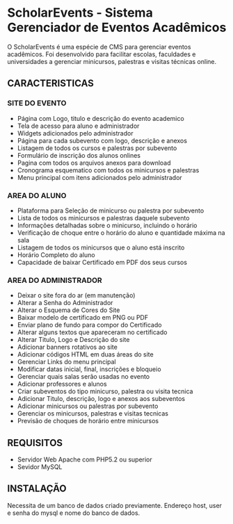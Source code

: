 # ScholarEvents - Sistema Gerenciador de Eventos Acadêmicos

O ScholarEvents é uma espécie de CMS para gerenciar eventos acadêmicos. Foi desenvolvido para facilitar escolas, faculdades e universidades a gerenciar minicursos, palestras e visitas técnicas online.

## CARACTERISTICAS

### SITE DO EVENTO
 - Página com Logo, titulo e descrição do evento academico
 - Tela de acesso para aluno e administrador
 - Widgets adicionados pelo administrador
 - Página para cada subevento com logo, descrição e anexos
 - Listagem de todos os cursos e palestras por subevento
 - Formulário de inscrição dos alunos onlines
 - Pagina com todos os arquivos anexos para download
 - Cronograma esquematico com todos os minicursos e palestras
 - Menu principal com itens adicionados pelo administrador


### AREA DO ALUNO
 - Plataforma para Seleção de minicurso ou palestra por subevento
 - Lista de todos os minicursos e palestras daquele subevento
 - Informações detalhadas sobre o minicurso, incluindo o horário
 - Verificação de choque entre o horário do aluno e quantidade máxima na sala
 - Listagem de todos os minicursos que o aluno está inscrito
 - Horário Completo do aluno
 - Capacidade de baixar Certificado em PDF dos seus cursos

### AREA DO ADMINISTRADOR
 - Deixar o site fora do ar (em manutenção)
 - Alterar a Senha do Administrador
 - Alterar o Esquema de Cores do Site
 - Baixar modelo de certificado em PNG ou PDF
 - Enviar plano de fundo para compor do Certificado
 - Alterar alguns textos que apareceram no certificado
 - Alterar Titulo, Logo e Descrição do site
 - Adicionar banners rotativos ao site
 - Adicionar códigos HTML em duas áreas do site
 - Gerenciar Links do menu principal
 - Modificar datas inicial, final, inscrições e bloqueio
 - Gerenciar quais salas serão usadas no evento
 - Adicionar professores e alunos
 - Criar subeventos do tipo minicurso, palestra ou visita tecnica
 - Adicionar Titulo, descrição, logo e anexos aos subeventos
 - Adicionar minicursos ou palestras por subevento
 - Gerenciar os minicursos, palestras e visitas tecnicas
 - Previsão de choques de horário entre minicursos

## REQUISITOS
 - Servidor Web Apache com PHP5.2 ou superior
 - Sevidor MySQL

## INSTALAÇÃO
Necessita de um banco de dados criado previamente.
Endereço host, user e senha do mysql e nome do banco de dados.
